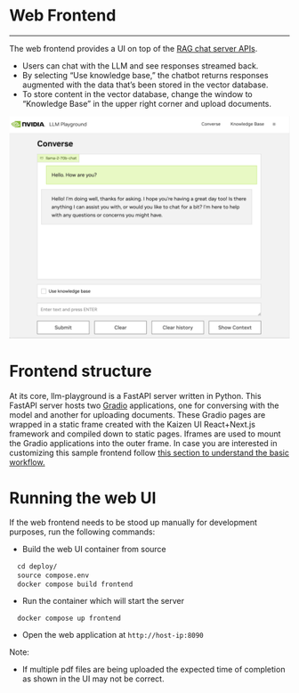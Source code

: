 # Web Frontend
------------
The web frontend provides a UI on top of the [RAG chat server APIs](./chat_server.md).
- Users can chat with the LLM and see responses streamed back.
- By selecting “Use knowledge base,” the chatbot returns responses augmented with the data that’s been stored in the vector database.
- To store content in the vector database, change the window to “Knowledge Base” in the upper right corner and upload documents.

![Diagram](./../images/image4.jpg)

# Frontend structure

At its core, llm-playground is a FastAPI server written in Python. This FastAPI server hosts two [Gradio](https://www.gradio.app/) applications, one for conversing with the model and another for uploading documents. These Gradio pages are wrapped in a static frame created with the Kaizen UI React+Next.js framework and compiled down to static pages. Iframes are used to mount the Gradio applications into the outer frame. In case you are interested in customizing this sample frontend follow [this section to understand the basic workflow.](../frontend/README.md)

# Running the web UI
If the web frontend needs to be stood up manually for development purposes, run the following commands:

- Build the web UI container from source
```
  cd deploy/
  source compose.env
  docker compose build frontend
```
- Run the container which will start the server
```
  docker compose up frontend
```

- Open the web application at ``http://host-ip:8090``

Note:
- If multiple pdf files are being uploaded the expected time of completion as shown in the UI may not be correct.


